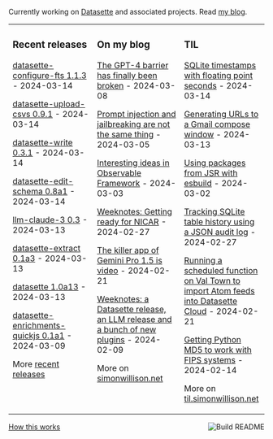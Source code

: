 Currently working on [Datasette](https://datasette.io/) and associated projects. Read [my blog](https://simonwillison.org/)<!-- or <a href="https://fedi.simonwillison.net/@simon">follow `@simon@simonwillison.net` on Mastodon</a>-->.

<table><tr><td valign="top" width="33%">

### Recent releases
<!-- recent_releases starts -->
[datasette-configure-fts 1.1.3](https://github.com/simonw/datasette-configure-fts/releases/tag/1.1.3) - 2024-03-14

[datasette-upload-csvs 0.9.1](https://github.com/simonw/datasette-upload-csvs/releases/tag/0.9.1) - 2024-03-14

[datasette-write 0.3.1](https://github.com/simonw/datasette-write/releases/tag/0.3.1) - 2024-03-14

[datasette-edit-schema 0.8a1](https://github.com/simonw/datasette-edit-schema/releases/tag/0.8a1) - 2024-03-14

[llm-claude-3 0.3](https://github.com/simonw/llm-claude-3/releases/tag/0.3) - 2024-03-13

[datasette-extract 0.1a3](https://github.com/datasette/datasette-extract/releases/tag/0.1a3) - 2024-03-13

[datasette 1.0a13](https://github.com/simonw/datasette/releases/tag/1.0a13) - 2024-03-13

[datasette-enrichments-quickjs 0.1a1](https://github.com/datasette/datasette-enrichments-quickjs/releases/tag/0.1a1) - 2024-03-09
<!-- recent_releases ends -->
More [recent releases](https://github.com/simonw/simonw/blob/main/releases.md)
</td><td valign="top" width="34%">

### On my blog
<!-- blog starts -->
[The GPT-4 barrier has finally been broken](https://simonwillison.org/2024/Mar/8/gpt-4-barrier/) - 2024-03-08

[Prompt injection and jailbreaking are not the same thing](https://simonwillison.org/2024/Mar/5/prompt-injection-jailbreaking/) - 2024-03-05

[Interesting ideas in Observable Framework](https://simonwillison.org/2024/Mar/3/interesting-ideas-in-observable-framework/) - 2024-03-03

[Weeknotes: Getting ready for NICAR](https://simonwillison.org/2024/Feb/27/weeknotes-getting-ready-for-nicar/) - 2024-02-27

[The killer app of Gemini Pro 1.5 is video](https://simonwillison.org/2024/Feb/21/gemini-pro-video/) - 2024-02-21

[Weeknotes: a Datasette release, an LLM release and a bunch of new plugins](https://simonwillison.org/2024/Feb/9/weeknotes/) - 2024-02-09
<!-- blog ends -->
More on [simonwillison.net](https://simonwillison.net/)
</td><td valign="top" width="33%">

### TIL
<!-- tils starts -->
[SQLite timestamps with floating point seconds](https://til.simonwillison.org/sqlite/floating-point-seconds) - 2024-03-14

[Generating URLs to a Gmail compose window](https://til.simonwillison.org/google/gmail-compose-url) - 2024-03-13

[Using packages from JSR with esbuild](https://til.simonwillison.org/javascript/jsr-esbuild) - 2024-03-02

[Tracking SQLite table history using a JSON audit log](https://til.simonwillison.org/sqlite/json-audit-log) - 2024-02-27

[Running a scheduled function on Val Town to import Atom feeds into Datasette Cloud](https://til.simonwillison.org/valtown/scheduled) - 2024-02-21

[Getting Python MD5 to work with FIPS systems](https://til.simonwillison.org/python/md5-fips) - 2024-02-14
<!-- tils ends -->
More on [til.simonwillison.net](https://til.simonwillison.net/)
</td></tr></table>

<a href="https://github.com/simonw/simonw/actions"><img src="https://github.com/simonw/simonw/workflows/Build%20README/badge.svg" align="right" alt="Build README"></a> <a href="https://simonwillison.net/2020/Jul/10/self-updating-profile-readme/">How this works</a>
